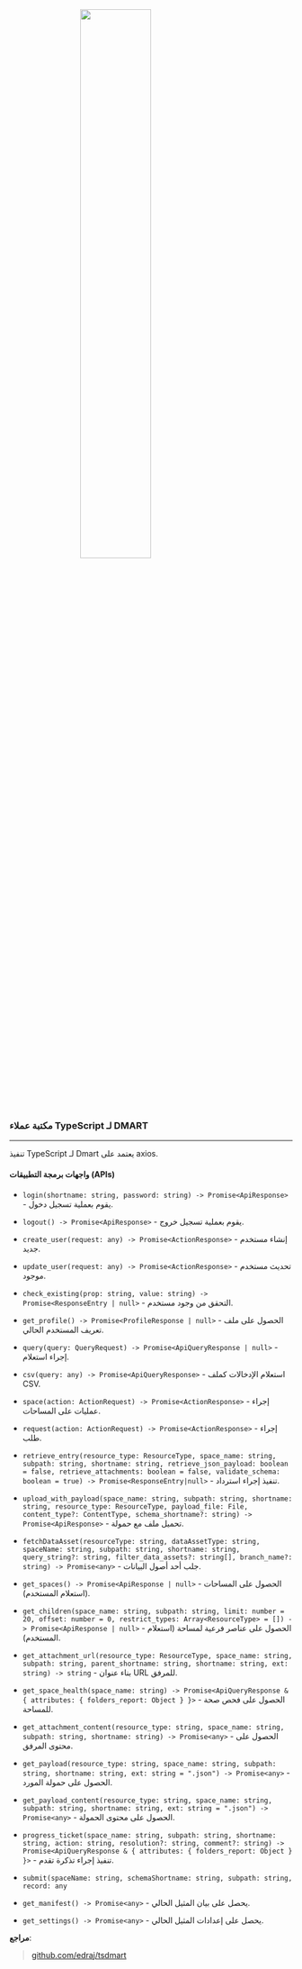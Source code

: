 <script>
    import TypeScript from "./assets/ts.png";
</script>

<style>
.center {
  display: block;
  margin-left: auto;
  margin-right: auto;
  width: 50%;
}
</style>

<img class="center" src={TypeScript} width="500">

### **مكتبة عملاء TypeScript لـ DMART**

---

تنفيذ TypeScript لـ Dmart يعتمد على axios.

#### **واجهات برمجة التطبيقات (APIs)**

- `login(shortname: string, password: string) -> Promise<ApiResponse>` - يقوم بعملية تسجيل دخول.
- `logout() -> Promise<ApiResponse>` - يقوم بعملية تسجيل خروج.
- `create_user(request: any) -> Promise<ActionResponse>` - إنشاء مستخدم جديد.
- `update_user(request: any) -> Promise<ActionResponse>` - تحديث مستخدم موجود.
- `check_existing(prop: string, value: string) -> Promise<ResponseEntry | null>` - التحقق من وجود مستخدم.
- `get_profile() -> Promise<ProfileResponse | null>` - الحصول على ملف تعريف المستخدم الحالي.

- `query(query: QueryRequest) -> Promise<ApiQueryResponse | null>` - إجراء استعلام.

- `csv(query: any) -> Promise<ApiQueryResponse>` - استعلام الإدخالات كملف CSV.

- `space(action: ActionRequest) -> Promise<ActionResponse>` - إجراء عمليات على المساحات.

- `request(action: ActionRequest) -> Promise<ActionResponse>` - إجراء طلب.

- `retrieve_entry(resource_type: ResourceType, space_name: string, subpath: string, shortname: string, retrieve_json_payload: boolean = false, retrieve_attachments: boolean = false, validate_schema: boolean = true) -> Promise<ResponseEntry|null>` - تنفيذ إجراء استرداد.

- `upload_with_payload(space_name: string, subpath: string, shortname: string, resource_type: ResourceType, payload_file: File, content_type?: ContentType, schema_shortname?: string) -> Promise<ApiResponse>` - تحميل ملف مع حمولة.

- `fetchDataAsset(resourceType: string, dataAssetType: string, spaceName: string, subpath: string, shortname: string, query_string?: string, filter_data_assets?: string[], branch_name?: string) -> Promise<any>` - جلب أحد أصول البيانات.

- `get_spaces() -> Promise<ApiResponse | null>` - الحصول على المساحات (استعلام المستخدم).

- `get_children(space_name: string, subpath: string, limit: number = 20, offset: number = 0, restrict_types: Array<ResourceType> = []) -> Promise<ApiResponse | null>` - الحصول على عناصر فرعية لمساحة (استعلام المستخدم).

- `get_attachment_url(resource_type: ResourceType, space_name: string, subpath: string, parent_shortname: string, shortname: string, ext: string) -> string` - بناء عنوان URL للمرفق.

- `get_space_health(space_name: string) -> Promise<ApiQueryResponse & { attributes: { folders_report: Object } }>` - الحصول على فحص صحة للمساحة.

- `get_attachment_content(resource_type: string, space_name: string, subpath: string, shortname: string) -> Promise<any>` - الحصول على محتوى المرفق.

- `get_payload(resource_type: string, space_name: string, subpath: string, shortname: string, ext: string = ".json") -> Promise<any>` - الحصول على حمولة المورد.

- `get_payload_content(resource_type: string, space_name: string, subpath: string, shortname: string, ext: string = ".json") -> Promise<any>` - الحصول على محتوى الحمولة.

- `progress_ticket(space_name: string, subpath: string, shortname: string, action: string, resolution?: string, comment?: string) -> Promise<ApiQueryResponse & { attributes: { folders_report: Object } }>` - تنفيذ إجراء تذكرة تقدم.

- `submit(spaceName: string, schemaShortname: string, subpath: string, record: any`

- `get_manifest() -> Promise<any>` - يحصل على بيان المثيل الحالي.

- `get_settings() -> Promise<any>` - يحصل على إعدادات المثيل الحالي.

**مراجع**:

> [github.com/edraj/tsdmart](https://github.com/edraj/tsdmart)